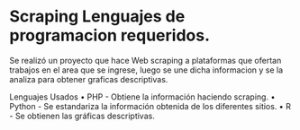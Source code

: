 # Scraping Lenguajes de programacion requeridos.  
Se realizó un proyecto que hace Web scraping a plataformas que ofertan trabajos en el area que se ingrese, luego se une dicha informacion y se la analiza para obtener graficas descriptivas. 

Lenguajes Usados
• PHP - Obtiene la información haciendo scraping. 
• Python - Se estandariza la información obtenida de los diferentes sitios. 
• R - Se obtienen las gráficas descriptivas. 
